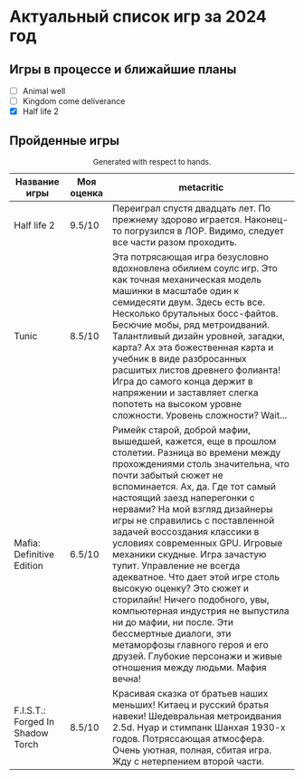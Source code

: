 # Актуальный список игр за 2024 год
## Игры в процессе и ближайшие планы
- [ ] Animal well
- [ ] Kingdom come deliverance
- [x] Half life 2

## Пройденные игры

<table role="table" aria-busy="false" aria-colcount="3" class="table b-table gl-mt-0! gl-table" id="__BVID__297">
   <caption><small>Generated with respect to hands.</small></caption>
   <!---->
   <thead role="rowgroup" class="">
      <!---->
      <tr role="row" class="">
         <th role="columnheader" scope="col" tabindex="0" aria-colindex="1" aria-sort="ascending" class="position-relative">
            <div>Название игры</div>
         </th>
         <th role="columnheader" scope="col" tabindex="0" aria-colindex="2" aria-sort="none" class="position-relative">
            <div>Моя оценка</div>
         </th>
         <th role="columnheader" scope="col" aria-colindex="3" class="position-relative">
            <div>metacritic</div>
         </th>
      </tr>
   </thead>
   <tbody role="rowgroup">
      <!---->
      <tr role="row" class="">
         <td aria-colindex="1" role="cell" class="">Half life 2</td>
         <td aria-colindex="2" role="cell" class="">9.5/10</td>
         <td aria-colindex="3" role="cell" class="">Переиграл спустя двадцать лет. По прежнему здорово играется. Наконец-то погрузился в ЛОР. Видимо, следует все части разом проходить.</td>
      </tr>
      <tr role="row" class="">
         <td aria-colindex="1" role="cell" class="">Tunic</td>
         <td aria-colindex="2" role="cell" class="">8.5/10</td>
         <td aria-colindex="3" role="cell" class="">Эта потрясающая игра безусловно вдохновлена обилием соулс игр. Это как точная механическая модель машинки в масштабе один к семидесяти двум. Здесь есть все. Несколько брутальных босс-файтов. Бесючие мобы, ряд метроидваний. Талантливый дизайн уровней, загадки, карта? Ах эта божественная карта и учебник в виде разбросанных расшитых листов древнего фолианта! Игра до самого конца держит в напряжении и заставляет слегка попотеть на высоком уровне сложности. Уровень сложности? Wait...</td>
      </tr>
      <tr role="row" class="">
         <td aria-colindex="1" role="cell" class="">Mafia: Definitive Edition</td>
         <td aria-colindex="2" role="cell" class="">6.5/10</td>
         <td aria-colindex="3" role="cell" class="">Римейк старой, доброй мафии, вышедшей, кажется, еще в прошлом столетии. Разница во времени между прохождениями столь значительна, что почти забытый сюжет не вспоминается. Ах, да. Где тот самый настоящий заезд наперегонки с нервами? На мой взгляд дизайнеры игры не справились с поставленной задачей воссоздания классики в условиях современных GPU. Игровые механики скудные. Игра зачастую тупит. Управление не всегда адекватное. Что дает этой игре столь высокую оценку? Это сюжет и сторилайн! Ничего подобного, увы, компьютерная индустрия не выпустила ни до мафии, ни после. Эти бессмертные диалоги, эти метаморфозы главного героя и его друзей. Глубокие персонажи и живые отношения между людьми. Мафия вечна!</td>
      </tr>
      <tr role="row" class="">
         <td aria-colindex="1" role="cell" class="">F.I.S.T.: Forged In Shadow Torch</td>
         <td aria-colindex="2" role="cell" class="">8.5/10</td>
         <td aria-colindex="3" role="cell" class="">Красивая сказка от братьев наших меньших! Китаец и русский братья навеки! Шедевральная метроидвания 2.5d. Нуар и стимпанк Шанхая 1930-х годов. Потряссающая атмосфера. Очень уютная, полная, сбитая игра. Жду с нетерпением второй части.</td>
      </tr>
      <!----><!---->     
   </tbody>
   <!---->
</table>
